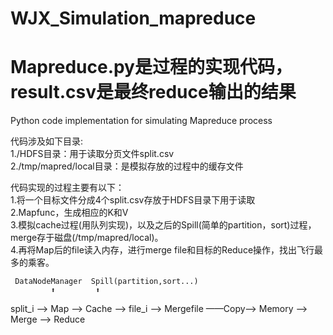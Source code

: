 # WJX_Simulation_mapreduce
# Mapreduce.py是过程的实现代码，result.csv是最终reduce输出的结果
Python code implementation for simulating Mapreduce process

代码涉及如下目录:  
1./HDFS目录：用于读取分页文件split.csv  
2./tmp/mapred/local目录：是模拟存放的过程中的缓存文件  

代码实现的过程主要有以下：  
1.将一个目标文件分成4个split.csv存放于HDFS目录下用于读取  
2.Mapfunc，生成相应的K和V  
3.模拟cache过程(用队列实现)，以及之后的Spill(简单的partition，sort)过程，merge存于磁盘(/tmp/mapred/local)。  
4.再将Map后的file读入内存，进行merge file和目标的Reduce操作，找出飞行最多的乘客。  

                              
     DataNodeManager  Spill(partition,sort...)    
             ⬆         ⬆
split_i ——> Map ——> Cache ——> file_i ——> Mergefile ——Copy——> Memory ——> Merge ——> Reduce
